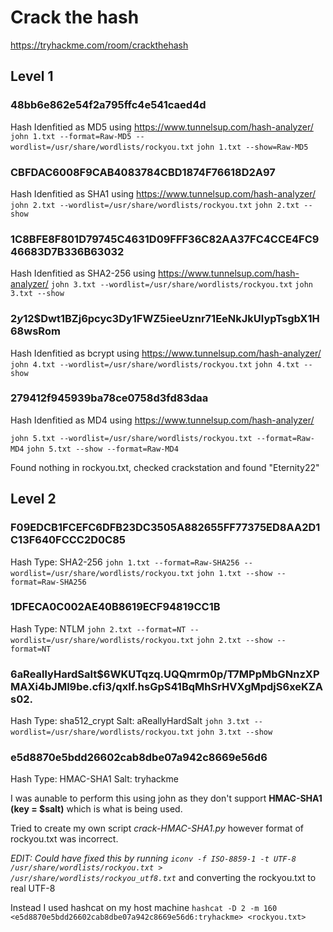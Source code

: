 # Crack the hash
https://tryhackme.com/room/crackthehash

## Level 1
### 48bb6e862e54f2a795ffc4e541caed4d
Hash Idenfitied as MD5 using https://www.tunnelsup.com/hash-analyzer/
`john 1.txt --format=Raw-MD5 --wordlist=/usr/share/wordlists/rockyou.txt`
`john 1.txt --show=Raw-MD5`

### CBFDAC6008F9CAB4083784CBD1874F76618D2A97
Hash Idenfitied as SHA1 using https://www.tunnelsup.com/hash-analyzer/
`john 2.txt --wordlist=/usr/share/wordlists/rockyou.txt`
`john 2.txt --show`

### 1C8BFE8F801D79745C4631D09FFF36C82AA37FC4CCE4FC946683D7B336B63032
Hash Idenfitied as SHA2-256 using https://www.tunnelsup.com/hash-analyzer/
`john 3.txt --wordlist=/usr/share/wordlists/rockyou.txt`
`john 3.txt --show`

### $2y$12$Dwt1BZj6pcyc3Dy1FWZ5ieeUznr71EeNkJkUlypTsgbX1H68wsRom
Hash Idenfitied as bcrypt using https://www.tunnelsup.com/hash-analyzer/
`john 4.txt --wordlist=/usr/share/wordlists/rockyou.txt`
`john 4.txt --show`

### 279412f945939ba78ce0758d3fd83daa
Hash Idenfitied as MD4 using https://www.tunnelsup.com/hash-analyzer/

`john 5.txt --wordlist=/usr/share/wordlists/rockyou.txt --format=Raw-MD4`
`john 5.txt --show --format=Raw-MD4`

Found nothing in rockyou.txt, checked crackstation and found "Eternity22"

## Level 2
### F09EDCB1FCEFC6DFB23DC3505A882655FF77375ED8AA2D1C13F640FCCC2D0C85
Hash Type: SHA2-256
`john 1.txt --format=Raw-SHA256 --wordlist=/usr/share/wordlists/rockyou.txt`
`john 1.txt --show --format=Raw-SHA256`

### 1DFECA0C002AE40B8619ECF94819CC1B
Hash Type: NTLM
`john 2.txt --format=NT --wordlist=/usr/share/wordlists/rockyou.txt`
`john 2.txt --show --format=NT`

### $6$aReallyHardSalt$6WKUTqzq.UQQmrm0p/T7MPpMbGNnzXPMAXi4bJMl9be.cfi3/qxIf.hsGpS41BqMhSrHVXgMpdjS6xeKZAs02.
Hash Type: sha512_crypt
Salt: aReallyHardSalt
`john 3.txt --wordlist=/usr/share/wordlists/rockyou.txt`
`john 3.txt --show`

### e5d8870e5bdd26602cab8dbe07a942c8669e56d6
Hash Type: HMAC-SHA1
Salt: tryhackme

I was aunable to perform this using john as they don't support **HMAC-SHA1 (key = $salt)** which is what is being used.

Tried to create my own script _crack-HMAC-SHA1.py_ however format of rockyou.txt was incorrect.

_EDIT: Could have fixed this by running `iconv -f ISO-8859-1 -t UTF-8 /usr/share/wordlists/rockyou.txt > /usr/share/wordlists/rockyou_utf8.txt`_ and converting the rockyou.txt to real UTF-8

Instead I used hashcat on my host machine
`hashcat -D 2 -m 160 <e5d8870e5bdd26602cab8dbe07a942c8669e56d6:tryhackme> <rockyou.txt>`
